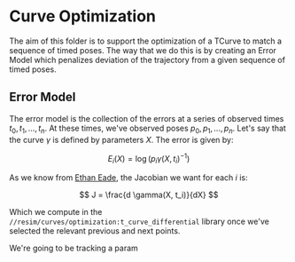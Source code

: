 # Curve Optimization

The aim of this folder is to support the optimization of a TCurve to match a
sequence of timed poses. The way that we do this is by creating an Error Model which penalizes deviation of the trajectory from a given sequence of timed poses.


## Error Model

The error model is the collection of the errors at a series of observed times $t_0, t_1, ..., t_n$. At these times, we've observed poses $p_0, p_1, ..., p_n$. Let's say that the curve $\gamma$ is defined by parameters $X$. The error is given by:

$$
E_i(X) = \log(p_i \gamma(X, t_i)^{-1})
$$

As we know from [Ethan Eade](https://ethaneade.com/optimization.pdf), the Jacobian we want for each $i$ is:

$$
J = \frac{d \gamma(X, t_i)}{dX}
$$

Which we compute in the `//resim/curves/optimization:t_curve_differential` library once we've selected the relevant previous and next points.

We're going to be tracking a param
